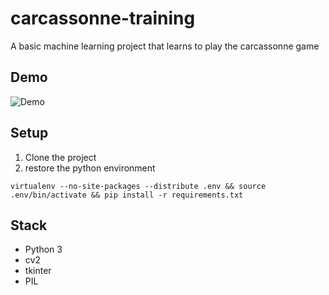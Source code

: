 # carcassonne-training

A basic machine learning project that learns to play the carcassonne game

## Demo
![Demo](./demo.gif)

## Setup
1. Clone the project
2. restore the python environment
```shell script
virtualenv --no-site-packages --distribute .env && source .env/bin/activate && pip install -r requirements.txt 
```

## Stack
- Python 3
- cv2
- tkinter
- PIL